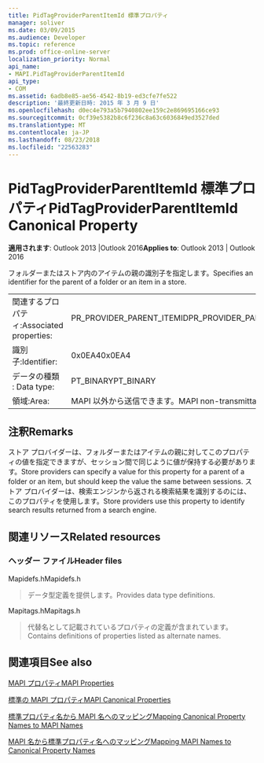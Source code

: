 ```yaml
---
title: PidTagProviderParentItemId 標準プロパティ
manager: soliver
ms.date: 03/09/2015
ms.audience: Developer
ms.topic: reference
ms.prod: office-online-server
localization_priority: Normal
api_name:
- MAPI.PidTagProviderParentItemId
api_type:
- COM
ms.assetid: 6adb8e85-ae56-4542-8b19-ed3cfe7fe522
description: '最終更新日時: 2015 年 3 月 9 日'
ms.openlocfilehash: d0ec4e793a5b7940802ee159c2e869695166ce93
ms.sourcegitcommit: 0cf39e5382b8c6f236c8a63c6036849ed3527ded
ms.translationtype: MT
ms.contentlocale: ja-JP
ms.lasthandoff: 08/23/2018
ms.locfileid: "22563283"
---
```

# <a name="pidtagproviderparentitemid-canonical-property"></a><span data-ttu-id="f3789-103">PidTagProviderParentItemId 標準プロパティ</span><span class="sxs-lookup"><span data-stu-id="f3789-103">PidTagProviderParentItemId Canonical Property</span></span>

  
  
<span data-ttu-id="f3789-104">**適用されます**: Outlook 2013 |Outlook 2016</span><span class="sxs-lookup"><span data-stu-id="f3789-104">**Applies to**: Outlook 2013 | Outlook 2016</span></span> 
  
<span data-ttu-id="f3789-105">フォルダーまたはストア内のアイテムの親の識別子を指定します。</span><span class="sxs-lookup"><span data-stu-id="f3789-105">Specifies an identifier for the parent of a folder or an item in a store.</span></span>
  
|||
|:-----|:-----|
|<span data-ttu-id="f3789-106">関連するプロパティ:</span><span class="sxs-lookup"><span data-stu-id="f3789-106">Associated properties:</span></span>  <br/> |<span data-ttu-id="f3789-107">PR_PROVIDER_PARENT_ITEMID</span><span class="sxs-lookup"><span data-stu-id="f3789-107">PR_PROVIDER_PARENT_ITEMID</span></span>  <br/> |
|<span data-ttu-id="f3789-108">識別子:</span><span class="sxs-lookup"><span data-stu-id="f3789-108">Identifier:</span></span>  <br/> |<span data-ttu-id="f3789-109">0x0EA4</span><span class="sxs-lookup"><span data-stu-id="f3789-109">0x0EA4</span></span>  <br/> |
|<span data-ttu-id="f3789-110">データの種類 : </span><span class="sxs-lookup"><span data-stu-id="f3789-110">Data type:</span></span>  <br/> |<span data-ttu-id="f3789-111">PT_BINARY</span><span class="sxs-lookup"><span data-stu-id="f3789-111">PT_BINARY</span></span>  <br/> |
|<span data-ttu-id="f3789-112">領域:</span><span class="sxs-lookup"><span data-stu-id="f3789-112">Area:</span></span>  <br/> |<span data-ttu-id="f3789-113">MAPI 以外から送信できます。</span><span class="sxs-lookup"><span data-stu-id="f3789-113">MAPI non-transmittable</span></span>  <br/> |
   
## <a name="remarks"></a><span data-ttu-id="f3789-114">注釈</span><span class="sxs-lookup"><span data-stu-id="f3789-114">Remarks</span></span>

<span data-ttu-id="f3789-115">ストア プロバイダーは、フォルダーまたはアイテムの親に対してこのプロパティの値を指定できますが、セッション間で同じように値が保持する必要があります。</span><span class="sxs-lookup"><span data-stu-id="f3789-115">Store providers can specify a value for this property for a parent of a folder or an item, but should keep the value the same between sessions.</span></span> <span data-ttu-id="f3789-116">ストア プロバイダーは、検索エンジンから返される検索結果を識別するのには、このプロパティを使用します。</span><span class="sxs-lookup"><span data-stu-id="f3789-116">Store providers use this property to identify search results returned from a search engine.</span></span>
  
## <a name="related-resources"></a><span data-ttu-id="f3789-117">関連リソース</span><span class="sxs-lookup"><span data-stu-id="f3789-117">Related resources</span></span>

### <a name="header-files"></a><span data-ttu-id="f3789-118">ヘッダー ファイル</span><span class="sxs-lookup"><span data-stu-id="f3789-118">Header files</span></span>

<span data-ttu-id="f3789-119">Mapidefs.h</span><span class="sxs-lookup"><span data-stu-id="f3789-119">Mapidefs.h</span></span>
  
> <span data-ttu-id="f3789-120">データ型定義を提供します。</span><span class="sxs-lookup"><span data-stu-id="f3789-120">Provides data type definitions.</span></span>
    
<span data-ttu-id="f3789-121">Mapitags.h</span><span class="sxs-lookup"><span data-stu-id="f3789-121">Mapitags.h</span></span>
  
> <span data-ttu-id="f3789-122">代替名として記載されているプロパティの定義が含まれています。</span><span class="sxs-lookup"><span data-stu-id="f3789-122">Contains definitions of properties listed as alternate names.</span></span>
    
## <a name="see-also"></a><span data-ttu-id="f3789-123">関連項目</span><span class="sxs-lookup"><span data-stu-id="f3789-123">See also</span></span>



[<span data-ttu-id="f3789-124">MAPI プロパティ</span><span class="sxs-lookup"><span data-stu-id="f3789-124">MAPI Properties</span></span>](mapi-properties.md)
  
[<span data-ttu-id="f3789-125">標準の MAPI プロパティ</span><span class="sxs-lookup"><span data-stu-id="f3789-125">MAPI Canonical Properties</span></span>](mapi-canonical-properties.md)
  
[<span data-ttu-id="f3789-126">標準プロパティ名から MAPI 名へのマッピング</span><span class="sxs-lookup"><span data-stu-id="f3789-126">Mapping Canonical Property Names to MAPI Names</span></span>](mapping-canonical-property-names-to-mapi-names.md)
  
[<span data-ttu-id="f3789-127">MAPI 名から標準プロパティ名へのマッピング</span><span class="sxs-lookup"><span data-stu-id="f3789-127">Mapping MAPI Names to Canonical Property Names</span></span>](mapping-mapi-names-to-canonical-property-names.md)


